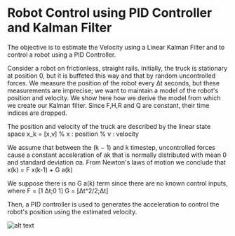 # Robot Control using PID Controller and Kalman Filter
The objective is to estimate the Velocity using a Linear Kalman Filter and to control a robot using a PID Controller.

Consider a robot on frictionless, straight rails. Initially, the truck is stationary at position 0, but it is buffeted this way and that by random uncontrolled forces. We measure the position of the robot every Δt seconds, but these measurements are imprecise; we want to maintain a model of the robot's position and velocity. 
We show here how we derive the model from which we create our Kalman filter.
Since F,H,R and Q are constant, their time indices are dropped.

The position and velocity of the truck are described by the linear state space
x_k = [x,v]     % x : position
                % v : velocity
                
We assume that between the (k − 1) and k timestep, uncontrolled forces cause a constant acceleration of ak that is normally distributed with mean 0 and standard deviation σa. From Newton's laws of motion we conclude that
x(k) = F x(k-1) + G a(k)

We suppose there is no G a(k) term since there are no known control inputs, where
F = [1 Δt;0 1]
G = [Δt^2/2;Δt]

Then, a PID controller is used to generates the acceleration to control the robot's position using the estimated velocity.

![alt text](https://https://github.com/SaysWis/Robot_Control/blob/main/Control_scheme.png)
